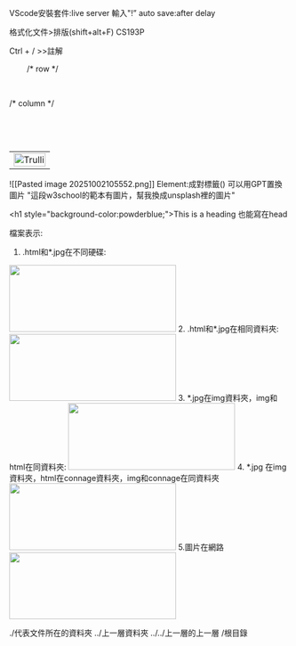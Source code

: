 VScode安裝套件:live server
輸入"!”
auto save:after delay

格式化文件>排版(shift+alt+F)
CS193P

Ctrl + /  >>註解
<style>

    table,

    th,

    td{

        /* 框線 */

        border: 1px solid black;

        /* 文字置中 */

        text-align: center;

    }

</style>

<table width="100%">
        <tr>    /* row */

            <td><img src="./images/pic6.png" alt="Trulli" width="100%"></td>    /* column */

        </tr>
        
</table>

![[Pasted image 20251002105552.png]]
Element:成對標籤(<html><head><body>)
可以用GPT置換圖片
"這段w3school的範本有圖片，幫我換成unsplash裡的圖片"

<h1 style="background-color:powderblue;">This is a heading</h1>
也能寫在head
<style>
h1{
	background-color:powderblue;
}
</style>

檔案表示:
1. .html和*.jpg在不同硬碟:
<img src="file:///f:/*.jpg" width="300" height="120"/>
2. .html和*.jpg在相同資料夾:
<img src="*.jpg" width="300" height="120"/>
3.  *.jpg在img資料夾，img和html在同資料夾:
<img src="image/*.jpg/"width="300" height="120"/>
4.  *.jpg 在img資料夾，html在connage資料夾，img和connage在同資料夾
<img src="../image/*.jpg/"width="300" height="120"/>
5.圖片在網路
<img src="http://static.runoob.com/images/runoob-logo.png" width="300" height="120"/>

./代表文件所在的資料夾
../上一層資料夾
../../上一層的上一層
/根目錄

